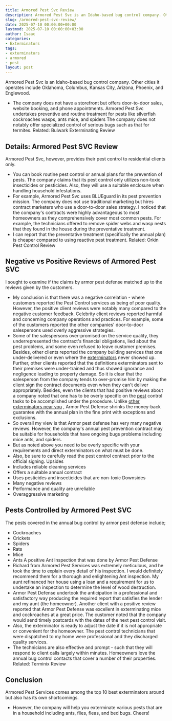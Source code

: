 ```yaml
---
title: Armored Pest Svc Review
description: Armored Pest Svc is an Idaho-based bug control company. Other cities it operates include Oklahoma, Columbus, Kansas City, Arizona, Phoenix, and Englewood. -...
slug: /armored-pest-svc-review/
date: 2025-07-10 00:00:00+00:00
lastmod: 2025-07-10 00:00:00+03:00
author: Isaac
categories:
- Exterminators
tags:
- exterminators
- armored
- pest
layout: post
---
```

Armored Pest Svc is an Idaho-based bug control company. Other cities it operates include Oklahoma, Columbus, Kansas City, Arizona, Phoenix, and Englewood.
- The company does not have a storefront but offers door-to-door sales, website booking, and phone appointments.
Armored Pest Svc undertakes preventive and routine treatment for pests like silverfish cockroaches wasps, ants mice, and
spiders
The company does not notably offer specialized control of serious bugs such as that for termites.
Related:
Bulwark Exterminating Review
## Details: Armored Pest SVC Review
Armored Pest Svc, however, provides their pest control to residential clients only.
- You can book routine pest control or annual plans for the prevention of pests.
The company claims that its pest control only utilizes non-toxic insecticides or pesticides.
Also, they will use a suitable enclosure when handling household infestations.
- For example, Armored Pest Svc uses BLUEguard in its pest prevention mission.
The company does not use traditional marketing but hires contract marketers who use a door-to-door sales strategy.
I noticed that the company's contracts were highly advantageous to most homeowners as they comprehensively cover most common pests.
For example, the technicians offered to remove spider webs and wasp nests that they found in the house during the preventative treatment.
- I can report that the preventative treatment (specifically the annual plan) is cheaper compared to using reactive pest treatment.
Related:
Orkin Pest Control Review

## Negative vs Positive Reviews of Armored Pest SVC
I sought to examine if the claims by armor pest defense matched up to the reviews given by the customers.
- My conclusion is that there was a negative correlation - where customers reported the Pest Control services as being of poor quality.
However, the positive client reviews were notably many compared to the negative customer feedback.
Celebrity client reviews reported harmful and concerning company operations and practices.
For example, some of the customers reported the other companies' door-to-door salespersons used overly aggressive strategies.
- Some of the salespersons over-promised on the service quality, they underrepresented the contract's financial obligations, lied about the pest problems, and some even refused to leave customer premises.
Besides, other clients reported the company building services that one under-delivered or even where the [exterminators](https://pestpolicy.com/affordable-pest-llc-review/) never showed up.
Further, other clients reported that the definitions exterminators sent to their premises were under-trained and thus showed ignorance and negligence leading to property damage.
So it is clear that the salesperson from the company tends to over-promise him by making the client sign the contract documents even when they can't deliver appropriately.
Besides, even the clients that had positive reviews about a company noted that one has to be overly specific on the [pest](https://pestpolicy.com/american-pest-review/) control tasks to be accomplished under the procedure.
Unlike
[other exterminators near you](https://pestpolicy.com/pest-control-near-me/)
, Armor Pest Defense shrinks the money-back guarantee with the annual plan in the fine print with exceptions and exclusions.
- So overall my view is that Armor pest defense has very many negative reviews.
However, the company's annual pest prevention contract may be suitable for households that have ongoing bugs problems including mice ants, and spiders.
- But as noted above you need to be overly specific with your requirements and direct exterminators on what must be done.
- Also, be sure to carefully read the pest control contract prior to the official signing.
Upsides
- Includes reliable cleaning services
- Offers a suitable annual contract
- Uses pesticides and insecticides that are non-toxic
Downsides
- Many negative reviews
- Performance and quality are unreliable
- Overaggressive marketing
## Pests Controlled by Armored Pest SVC
The pests covered in the annual bug control by armor pest defense include;
- Cockroaches
- Crickets
- Spiders
- Rats
- Mice
- Ants
A positive Ant Inspection that was done by Armor Pest Defense
- Richard from Armored Pest Services was extremely meticulous, and he took the time to explain every detail of his inspection. I would definitely recommend them for a thorough and enlightening Ant inspection.
My aunt refinanced her house using a loan and a requirement for us to undertake an inspection to determine the level of wood destruction.
- Armor Pest Defense undertook the anticipation in a professional and satisfactory way producing the required report that satisfies the lender and my aunt (the homeowner).
Another client with a positive review reported that Armor Pest Defense was excellent in exterminating mice and cockroaches at a great price.
The customer noted that the company would send timely postcards with the dates of the next pest control visit.
- Also, the exterminator is ready to adjust the date if it is not appropriate or convenient for the homeowner.
The pest control technicians that were dispatched to my home were professional and they discharged quality services.
- The technicians are also effective and prompt - such that they will respond to client calls largely within minutes.
Homeowners love the annual bug control contacts that cover a number of their properties.
Related:
Terminix Review
## Conclusion
Armored Pest Services comes among the top 10 best exterminators around but also has its own shortcomings.
- However, the company will help you exterminate various pests that are in a household including ants, flies, fleas, and bed bugs.
Cheers!
